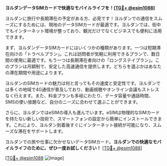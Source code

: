 **ヨルダンデータSIMカードで快適なモバイルライフを！[[TG💪+ @esim1088](https://t.me/s/esim1088)]**

ヨルダンに旅行や長期滞在の予定がある方、必見です！ヨルダンでの通信をスムーズにするためには、現地のデータSIMカードが最適です。ヨルダンでは、街中でもインターネット環境が整っており、観光だけでなくビジネスでも便利に活用できます。

まず、ヨルダンデータSIMカードにはいくつかの種類があります。一つは短期滞在向けの「トラベルプラン」。これは訪問者が気軽に利用できるプランで、数日間の使用に最適です。もう一つは長期滞在者向けの「ロングステイプラン」。このプランは月額制で、安定した高速通信を提供します。どちらを選ぶかはあなたの滞在期間や用途によります。

ヨルダンのSIMカードの魅力は何と言ってもその速度と安定性です。ヨルダンでは多くの地域で4G通信が普及しており、動画視聴やオンライン会議もストレスなく行えます。また、料金プランも多岐にわたり、データ容量や通話時間、SMSの使い放題など、自分のニーズに合わせて選ぶことができます。

さらに、ヨルダンではeSIMの導入も進んでいます。eSIMは物理的なSIMカードを持たない新しい技術で、スマートフォンの設定から簡単にインストールできます。これにより、ヨルダン到着後すぐにインターネット接続が可能になり、スムーズな滞在をサポートします。

ヨルダンでの旅や仕事に欠かせないデータSIMカード。**ヨルダンでの快適なモバイルライフのために、ぜひ一度お試しください！** [[TG💪+ @esim1088](https://t.me/s/esim1088)]

[[TG💪+ @esim1088](https://t.me/s/esim1088) ![Image](https://i.postimg.cc/Y0z9fWf4/image.png)]